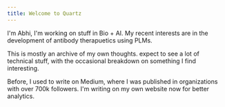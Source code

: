 ```yaml
---
title: Welcome to Quartz
---
```

I'm Abhi, I'm working on stuff in Bio + AI. My recent interests are in the development of antibody therapuetics using PLMs.

This is mostly an archive of my own thoughts. expect to see a lot of technical stuff, with the occasional breakdown on something I find interesting.

Before, I used to write on Medium, where I was published in organizations with over 700k followers. I'm writing on my own website now for better analytics.



